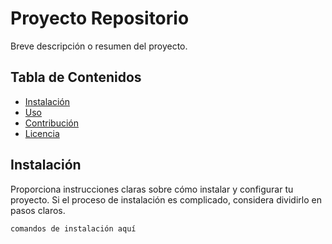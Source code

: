 # Proyecto Repositorio

Breve descripción o resumen del proyecto.

## Tabla de Contenidos

- [Instalación](#instalación)
- [Uso](#uso)
- [Contribución](#contribución)
- [Licencia](#licencia)

## Instalación

Proporciona instrucciones claras sobre cómo instalar y configurar tu proyecto. Si el proceso de instalación es complicado, considera dividirlo en pasos claros.

```bash
comandos de instalación aquí
